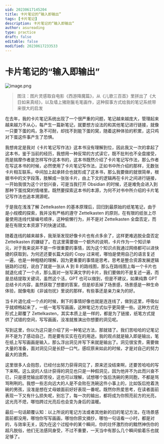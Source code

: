 ```yaml
---
uid: 20230617145204
title: 卡片笔记的“输入即输出”
tags: [卡片笔记]
description: 卡片笔记的“输入即输出”
author: asureading
type: practice
draft: false
editable: false
modified: 20230617233533
---
```


# 卡片笔记的“输入即输出”

![image.png](https://cdn.pkmer.cn/images/202306172335143.png!pkmer)

>图注：图片灵感取自电影《西游降魔篇》，从《儿歌三百首》里拼出了《大日如来真经》，以及墙上猪刚鬣毛笔画作，这种叙事方式给我的笔记系统带来很大的启发

在去年，我的卡片笔记系统出现了一个很严重的问题，笔记越来越庞大，管理起来越来越力不从心，每产生一篇新笔记，就要想方设法的和其他笔记进行链接，就像一只要下蛋的鸡，急不可耐，却找不到能下蛋的窝，随着这种体验的积累，这只鸡对下蛋这件事产生了恐惧。

我想肯定是我对《卡片笔记写作法》这本书没有理解到位，因此我又一次的拿起了这本书，鉴于当前的经历，我想用一种反常的方式读它，既不批判也不全盘接受，而是揣摩作者是怎样写作这本书的，这本书既然介绍了卡片笔记写作法，那么作者在写这本书的时候，必然使用了卡片笔记写作法，正如书中所介绍的那样，无数张卡片相互联系，中间加上起承转合也就形成了这本书，那么我要做的就很简单，根据书中的文字段落，肢解成一张张卡片，由上下文的逻辑再在卡片之间进行链接，一开始我很为这个计划兴奋，可是当我打开 Obsidian 的时候，还是难免会进入到那种下蛋找窝的情绪里。既然要探索这本书的本源，为何不对书中所介绍的卡片笔记写作法也追本溯源呢。

于是我在浅浅了解 Zettelkasten 的基本原理后，回归到最原始的纸笔笔记，由于是小规模的探索，我并没有严格的遵守 Zettelkasten 的原则，在有限的纸张上尽量使用连线代替编号顺序，这种偷懒行为，并不是对 Zettelkasten 全盘否定，而是在有限文本资源下的快速试错。

随着连线的越来越多，我渐渐发现好像卡片也有点多余了，这样更难逃脱全盘否定 Zettelkasten 的嫌疑了。在这里需要做一个额外的说明，卡片作为一个知识单元，对于我来说并不是一件很重要的事情，因为这个知识点我通过网络都可以进快捷的获取到，为何还还要长篇大段的 Copy 过来呢，哪怕是使用自己的语言复述一遍，也是一种粗糙的理解，因为更重要的事情是思考。思考是整合资源发展逻辑链路的过程，说白了就是一张从 A 到 B 的路线图，那么在路线图上每一个卡片也就退化成了一个点，那么面对一张写满文字的卡片，我们要做的不是复述一遍，而是总结提取关键词，虽然这个活，GPT 也可以做到，但是不建议，如果纯靠 GPT 总结卡片内容，虽然获取了想要的答案，但是却丢掉了场景感，场景感是一种生命体验，就像电影《非诚勿扰》里说的那样，有些事还是亲力亲为的好。

当卡片退化成一个点的时候，剩下的事情好像也就是连连线了，做到这里，呼吸似乎就顺畅起来了，一纸一笔写写画画，这种笔记方式似乎更简便一些。这种方式在形式上颠覆了 Zettelkasten，其实本质上是一样的，都是为了链接，纸笔方式提供了试错的空间，写写画画，没准就推演出你想要的洞见呢。

写到这里，你以为这只是介绍了另一种笔记方法，那就错了。我们苦哈哈的记笔记并不是为了感动自己，而是要有实实在在的用途。我的观点就是输入即是输出，笔在纸上写写画画是输入，那么浮出洞见并写下来就是输出了。洞见很宝贵，需要做大量的准备，面对洞见只是长舒一口气，感叹原来如此的时候，才是对自己的努力最大的浪费。

这里很多人会抱怨，已经付出努力获得洞见了，原来还没结束啊，还要苦哈哈的写下来啊。这么说的人估计获得的洞见也只是一种假洞见，因为他并不为此而兴奋不已，只是感觉输出即苦役，这也可以理解，试想哪个饭后洗碗的男同胞，不都是骂骂咧咧的。我想一些志向远大的人是不会败在洗碗这件小事上的，比如饭后抢着洗碗的男孩，没准是想在丈母娘面前好好表现一番呢。既然你热爱思考，在读者面前表现一下又有什么损失呢，别忘了，每一次的输出，都将成为你照亮前方的光亮，这光亮不熄，哪怕跨过光亮后也会变为身后的温暖。

最后一句话颠覆认知：以上所说的笔记方法或者其他新的旧的笔记方法，在场景感面前都没用，哪怕你写写画画，哪怕你原文摘抄，哪怕一句话看一小时，都是对的，与效率无关，因为在这个过程中的某个瞬间，你的壮怀激烈你的黯然神伤你的超凡脱俗，他们无法感同身受，不过不重要，一天当中有那么几个瞬间偷着乐也就足够了。
